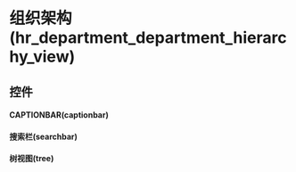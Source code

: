 # 组织架构(hr_department_department_hierarchy_view)  <!-- {docsify-ignore-all} -->



## 控件
#### CAPTIONBAR(captionbar)
#### 搜索栏(searchbar)
#### 树视图(tree)


<script>
 const { createApp } = Vue
  createApp({
    data() {
      return {

      }
    }
  }).use(ElementPlus).mount('#app')
</script>